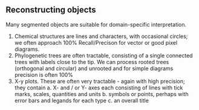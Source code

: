 ## **Reconstructing objects**
Many segmented objects are suitable for domain-specific interpretation. 
 1.  Chemical structures are lines and characters, with occasional circles; we often approach 100% Recall/Precison for vector or good pixel diagrams. 
 2.  Phylogenetic trees are often tractable, consisting of a single connected trees with labels close to the tip. We can process rooted trees (orthogonal and circular) and unrooted and for simple diagrams precision is often 100%
 3.  X-y plots. These are often very tractable - again with high precision; they contain
  a. X- and / or Y- axes each consisting of lines with tick marks, scales, quantities and units
  b. symbols or points, perhaps with error bars and legands for each type
  c. an overall title